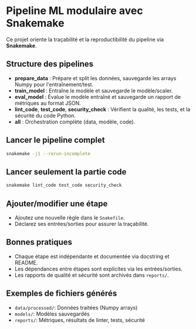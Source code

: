 # Pipeline ML modulaire avec Snakemake

Ce projet oriente la traçabilité et la reproductibilité du pipeline via **Snakemake**.

## Structure des pipelines

- **prepare_data** : Prépare et split les données, sauvegarde les arrays Numpy pour l'entraînement/test.
- **train_model** : Entraîne le modèle et sauvegarde le modèle/scaler.
- **eval_model** : Évalue le modèle entraîné et sauvegarde un rapport de métriques au format JSON.
- **lint_code**, **test_code**, **security_check** : Vérifient la qualité, les tests, et la sécurité du code Python.
- **all** : Orchestration complète (data, modèle, code).

## Lancer le pipeline complet

```bash
snakemake -j1 --rerun-incomplete
```

## Lancer seulement la partie code

```bash
snakemake lint_code test_code security_check
```

## Ajouter/modifier une étape

- Ajoutez une nouvelle règle dans le `Snakefile`.
- Déclarez ses entrées/sorties pour assurer la traçabilité.

## Bonnes pratiques

- Chaque étape est indépendante et documentée via docstring et README.
- Les dépendances entre étapes sont explicites via les entrées/sorties.
- Les rapports de qualité et sécurité sont archivés dans `reports/`.

## Exemples de fichiers générés

- `data/processed/`: Données traitées (Numpy arrays)
- `models/`: Modèles sauvegardés
- `reports/`: Métriques, résultats de linter, tests, sécurité


